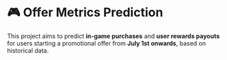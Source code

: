 # 🎮 Offer Metrics Prediction

This project aims to predict **in-game purchases** and **user rewards payouts** for users starting a promotional offer from **July 1st onwards**, based on historical data.
